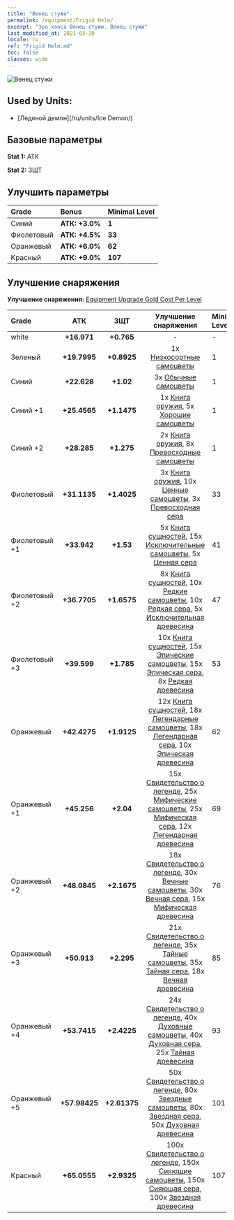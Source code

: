 ```yaml
---
title: "Венец стужи"
permalink: /equipment/Frigid Helm/
excerpt: "Эра хаоса Венец стужи. Венец стужи"
last_modified_at: 2021-03-20
locale: ru
ref: "Frigid Helm.md"
toc: false
classes: wide
---
```


  ![Венец стужи](/images/e/e_9083.png)

## Used by Units:

* [Ледяной демон](/ru/units/Ice Demon/) 


## Базовые параметры
 **Stat 1:** АТК

 **Stat 2:** ЗЩТ

## Улучшить параметры

  |     Grade    |   Bonus | Minimal Level | 
  |:-------------|:--------|:--------------| 
  | Синий | **АТК: +3.0%** | **1** | 
  | Фиолетовый | **АТК: +4.5%** | **33** | 
  | Оранжевый | **АТК: +6.0%** | **62** | 
  | Красный | **АТК: +9.0%** | **107** | 


## Улучшение снаряжения
 **Улучшение снаряжения:** [Equipment Upgrade Gold Cost Per Level](/equipment/EquipmentUpgradeCostPerLevel/) 

  |          Grade      | АТК | ЗЩТ | Улучшение снаряжения | Minimal Level |
  |:--------------------|:---------:|:---------:|:----------------:|:--------------|
  | white | **+16.971** | **+0.765** | - | - |
  | Зеленый | **+19.7995** | **+0.8925** | 1x [Низкосортные самоцветы](/ru/Items/mat_4/) | 1 |
  | Синий | **+22.628** | **+1.02** | 3x [Обычные самоцветы](/ru/Items/mat_10/) | 1 |
  | Синий +1 | **+25.4565** | **+1.1475** | 1x [Книга оружия](/ru/Items/mat_18/), 5x [Хорошие самоцветы](/ru/Items/mat_16/) | 1 |
  | Синий +2 | **+28.285** | **+1.275** | 2x [Книга оружия](/ru/Items/mat_25/), 8x [Превосходные самоцветы](/ru/Items/mat_23/) | 1 |
  | Фиолетовый | **+31.1135** | **+1.4025** | 3x [Книга оружия](/ru/Items/mat_32/), 10x [Ценные самоцветы](/ru/Items/mat_30/), 3x [Превосходная сера](/ru/Items/mat_22/) | 33 |
  | Фиолетовый +1 | **+33.942** | **+1.53** | 5x [Книга сущностей](/ru/Items/mat_39/), 15x [Исключительные самоцветы](/ru/Items/mat_37/), 5x [Ценная сера](/ru/Items/mat_29/) | 41 |
  | Фиолетовый +2 | **+36.7705** | **+1.6575** | 8x [Книга сущностей](/ru/Items/mat_46/), 10x [Редкие самоцветы](/ru/Items/mat_44/), 10x [Редкая сера](/ru/Items/mat_43/), 5x [Исключительная древесина](/ru/Items/mat_34/) | 47 |
  | Фиолетовый +3 | **+39.599** | **+1.785** | 10x [Книга сущностей](/ru/Items/mat_53/), 15x [Эпические самоцветы](/ru/Items/mat_51/), 15x [Эпическая сера](/ru/Items/mat_50/), 8x [Редкая древесина](/ru/Items/mat_41/) | 53 |
  | Оранжевый | **+42.4275** | **+1.9125** | 12x [Книга сущностей](/ru/Items/mat_60/), 18x [Легендарные самоцветы](/ru/Items/mat_58/), 18x [Легендарная сера](/ru/Items/mat_57/), 10x [Эпическая древесина](/ru/Items/mat_48/) | 62 |
  | Оранжевый +1 | **+45.256** | **+2.04** | 15x [Свидетельство о легенде](/ru/Items/mat_67/), 25x [Мифические самоцветы](/ru/Items/mat_65/), 25x [Мифическая сера](/ru/Items/mat_64/), 12x [Легендарная древесина](/ru/Items/mat_55/) | 69 |
  | Оранжевый +2 | **+48.0845** | **+2.1675** | 18x [Свидетельство о легенде](/ru/Items/mat_74/), 30x [Вечные самоцветы](/ru/Items/mat_72/), 30x [Вечная сера](/ru/Items/mat_71/), 15x [Мифическая древесина](/ru/Items/mat_62/) | 76 |
  | Оранжевый +3 | **+50.913** | **+2.295** | 21x [Свидетельство о легенде](/ru/Items/mat_81/), 35x [Тайные самоцветы](/ru/Items/mat_79/), 35x [Тайная сера](/ru/Items/mat_78/), 18x [Вечная древесина](/ru/Items/mat_69/) | 85 |
  | Оранжевый +4 | **+53.7415** | **+2.4225** | 24x [Свидетельство о легенде](/ru/Items/mat_88/), 40x [Духовные самоцветы](/ru/Items/mat_86/), 40x [Духовная сера](/ru/Items/mat_85/), 25x [Тайная древесина](/ru/Items/mat_76/) | 93 |
  | Оранжевый +5 | **+57.98425** | **+2.61375** | 50x [Свидетельство о легенде](/ru/Items/mat_95/), 80x [Звездные самоцветы](/ru/Items/mat_93/), 80x [Звездная сера](/ru/Items/mat_92/), 50x [Духовная древесина](/ru/Items/mat_83/) | 101 |
  | Красный | **+65.0555** | **+2.9325** | 100x [Свидетельство о легенде](/ru/Items/mat_102/), 150x [Сияющие самоцветы](/ru/Items/mat_100/), 150x [Сияющая сера](/ru/Items/mat_99/), 100x [Звездная древесина](/ru/Items/mat_90/) | 107 |

